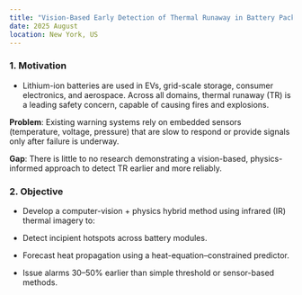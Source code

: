 ```yaml
---
title: "Vision-Based Early Detection of Thermal Runaway in Battery Packs Using Physics-Guided Deep Learning - [Work in Progress]"
date: 2025 August
location: New York, US
---
```


### 1. Motivation

- Lithium-ion batteries are used in EVs, grid-scale storage, consumer electronics, and aerospace. Across all domains, thermal runaway (TR) is a leading safety concern, capable of causing fires and explosions.

**Problem**: Existing warning systems rely on embedded sensors (temperature, voltage, pressure) that are slow to respond or provide signals only after failure is underway.

**Gap**: There is little to no research demonstrating a vision-based, physics-informed approach to detect TR earlier and more reliably.

### 2. Objective

- Develop a computer-vision + physics hybrid method using infrared (IR) thermal imagery to:

- Detect incipient hotspots across battery modules.

- Forecast heat propagation using a heat-equation–constrained predictor.

- Issue alarms 30–50% earlier than simple threshold or sensor-based methods.
